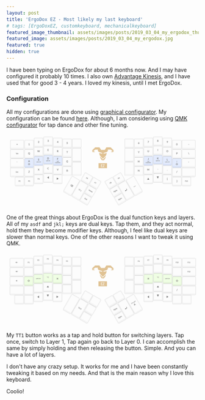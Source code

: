 ```yaml
---
layout: post
title: 'ErgoDox EZ - Most likely my last keyboard'
# tags: [ErgoDoxEZ, customkeyboard, mechanicalkeyboard]
featured_image_thumbnail: assets/images/posts/2019_03_04_my_ergodox_thumbnail.jpg
featured_image: assets/images/posts/2019_03_04_my_ergodox.jpg
featured: true
hidden: true
---
```


I have been typing on ErgoDox for about 6 months now. And I may have configured it probably 10 times. I also own <a href="https://kinesis-ergo.com/shop/advantage2/" target="_blank">Advantage Kinesis</a>, and I have used that for good 3 - 4 years. I loved my kinesis, until I met ErgoDox.

<!--more-->

### Configuration

All my configurations are done using <a href="https://configure.ergodox-ez.com/layouts/default/latest/0" target="_blank">graphical configurator</a>. My configuration can be found <a href="https://configure.ergodox-ez.com/layouts/XjY9/latest/0" target="_blank">here</a>. Although, I am considering using <a href="https://github.com/qmk/qmk_configurator" target="_blank">QMK configurator</a> for tap dance and other fine tuning. 

![](assets/images/posts/2019_03_04_ergodox_layer_1.png)

One of the great things about ErgoDox is the dual function keys and layers. All of my `asdf` and `jkl;` keys are dual keys. Tap them, and they act normal, hold them they become modifier keys. Although, I feel like dual keys are slower than normal keys. One of the other reasons I want to tweak it using QMK.

![](assets/images/posts/2019_03_04_ergodox_layer_2.png)

My `TT1` button works as a tap and hold button for switching layers. Tap once, switch to Layer 1, Tap again go back to Layer 0. I can accomplish the same by simply holding and then releasing the button. Simple. And you can have a lot of layers. 

I don't have any crazy setup. It works for me and I have been constantly tweaking it based on my needs. And that is the main reason why I love this keyboard.

Coolio!


